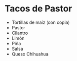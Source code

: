 # Tacos de Pastor

- Tortillas de maíz (con copia)
- Pastor
- Cilantro
- Limón
- Piña
- Salsa
- Queso Chihuahua
